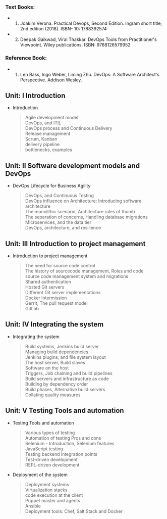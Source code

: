 ### Text Books: 
 - 1. Joakim Verona. Practical Devops, Second Edition. Ingram short title; 2nd edition (2018). ISBN- 10: 1788392574 
 - 2. Deepak Gaikwad, Viral Thakkar. DevOps Tools from Practitioner's Viewpoint. Wiley publications. ISBN: 9788126579952 
### Reference Book:
 - 1. Len Bass, Ingo Weber, Liming Zhu. DevOps: A Software Architect's Perspective. Addison Wesley. 

## Unit: I Introduction<br> 
 - Introduction
   > Agile development model<br>
   > DevOps, and ITIL<br>
   > DevOps process and Continuous Delivery<br>
   > Release management<br>
   > Scrum, Kanban<br>
   > delivery pipeline<br>
   > bottlenecks, examples<br>
   
## Unit: II Software development models and DevOps<br>
 - DevOps Lifecycle for Business Agility<br>
   > DevOps, and Continuous Testing<br>
   > DevOps influence on Architecture: Introducing software architecture<br>
   > The monolithic scenario, Architecture rules of thumb<br>
   > The separation of concerns, Handling database migrations<br>
   > Microservices, and the data tier<br>
   > DevOps, architecture, and resilience<br>
   
## Unit: III Introduction to project management<br>
- Introduction to project management
   > The need for source code control<br>
   > The history of sourcecode management, Roles and code<br>
   > source code management system and migrations<br>
   > Shared authentication<br>
   > Hosted Git servers<br>
   > Different Git server implementations<br>
   > Docker intermission<br>
   > Gerrit, The pull request model<br>
   > GitLab<br>
   
 ## Unit: IV Integrating the system<br>
 - Integrating the system
   > Build systems, Jenkins build server<br>
   > Managing build dependencies<br>
   > Jenkins plugins, and file system layout<br>
   > The host server, Build slaves<br>
   > Software on the host<br>
   > Triggers, Job chaining and build pipelines<br>
   > Build servers and infrastructure as code<br>
   > Building by dependency order<br>
   > Build phases, Alternative build servers<br>
   > Collating quality measures<br>
   
## Unit: V Testing Tools and automation<br>
- Testing Tools and automation<br>
  > Various types of testing<br>
  > Automation of testing Pros and cons<br>
  > Selenium - Introduction, Selenium features<br>
  > JavaScript testing<br>
  > Testing backend integration points<br>
  > Test-driven development<br>
  > REPL-driven development<br>
- Deployment of the system<br>
  > Deployment systems<br>
  > Virtualization stacks<br>
  > code execution at the client<br>
  > Puppet master and agents<br>
  > Ansible<br>
  > Deployment tools: Chef, Salt Stack and Docker<br>
